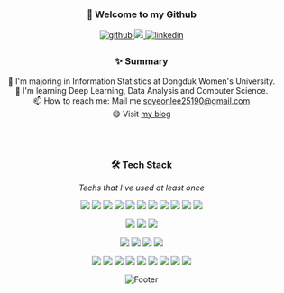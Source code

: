 <!-- 
  <div>
    <img src="https://komarev.com/ghpvc/?username=hongbi-lee&style=flat-square&color=blueviolet" align="right" />
  </div>
-->

<div align="center">

<!-- ![header](https://capsule-render.vercel.app/api?type=rect&color=black&height=150&section=header&text=Soyeon's%20Github%20&fontColor=FFFFFF&fontSize=40) -->
### 👋 Welcome to my Github 

<p>
  <a href="https://github.com/hongbi-lee" target="_blank">
    <img src=https://img.shields.io/badge/github-%2324292e.svg?&style=for-the-badge&logo=github&logoColor=white alt=github style="margin-bottom: 5px;" />
  </a>
  <a href="https://soy3on.tistory.com/" target="_blank">
     <img src="https://img.shields.io/badge/Tistory-F39422?style=for-the-badge&logo=Tistory&logoColor=white alt=tistory style="margin-bottom: 5px"/>
  </a>
  <a href="https://linkedin.com/in/soyeon-lee-77a267220/" target="_blank">
    <img src=https://img.shields.io/badge/linkedin-537EC5?&style=for-the-badge&logo=linkedin&logoColor=white alt=linkedin style="margin-bottom: 5px;" />
  </a>
</p>


### ✨ Summary
<!-- [![Solved.ac프로필](http://mazassumnida.wtf/api/v2/generate_badge?boj=iyu081698)](https://solved.ac/iyu081698) -->
🌱 I'm majoring in Information Statistics at Dongduk Women's University. <br />
📖 I'm learning Deep Learning, Data Analysis and Computer Science. <br />
📫 How to reach me: Mail me soyeonlee25190@gmail.com <br />
😄 Visit [my blog](https://soy3on.tistory.com/) <br />

<br />



<!-- [![Top Langs](https://github-readme-stats.vercel.app/api/top-langs/?username=2hongbi)](https://github.com/2hongbi/github-readme-stats) -->

<br />

### 🛠️ Tech Stack 
 *Techs that I've used at least once*

<p>
    <img src="https://img.shields.io/badge/C-A8B9CC?style=flat-square&logo=C&logoColor=black"/>
    <img src="https://img.shields.io/badge/JAVA-007396?style=flat-square&logo=JAVA&logoColor=white"/>
    <img src="https://img.shields.io/badge/Python-3776AB?style=flat-square&logo=Python&logoColor=white"/>
    <img src="https://img.shields.io/badge/JavaScript-F7DF1E?style=flat-square&logo=Javascript&logoColor=black"/>     
    <img src="https://img.shields.io/badge/Vue.js-4FC08D?style=flat-square&logo=Vue.js&logoColor=white"/>
    <img src="https://img.shields.io/badge/R-276DC3?style=flat-square&logo=R&logoColor=white"/>
    <img src="https://img.shields.io/badge/HTML5-E34F26?style=flat-square&logo=CSS3&logoColor=white"/>
    <img src="https://img.shields.io/badge/CSS3-1572B6?style=flat-square&logo=CSS3&logoColor=white"/>
    <img src="https://img.shields.io/badge/PHP-777BB4?style=flat-square&logo=PHP&logoColor=white"/>
    <img src="https://img.shields.io/badge/D3.js-F9A03C?style=flat-square&logo=D3.js&logoColor=white"/>
    <img src="https://img.shields.io/badge/Kotlin-7F52FF?style=flat-square&logo=Kotlin&logoColor=white"/>
    <!-- <img src="https://img.shields.io/badge/Go-00ADD8?style=flat-square&logo=Go&logoColor=white"/> -->
</p>

<p>
   <img src="https://img.shields.io/badge/MySQL-4479A1?style=flat-square&logo=MySQL&logoColor=white"/>
   <img src="https://img.shields.io/badge/PostgreSQL-4169E1?style=flat-square&logo=PostgreSQL&logoColor=white"/>
   <img src="https://img.shields.io/badge/MongoDB-47A248?style=flat-square&logo=MongoDB&logoColor=white"/>
</p>

<p>
    <img src="https://img.shields.io/badge/Spring-6DB33F?style=flat-square&logo=Spring&logoColor=white"/>
    <img src="https://img.shields.io/badge/Spring Boot-6DB33F?style=flat-square&logo=Spring Boot&logoColor=white"/>
    <img src="https://img.shields.io/badge/Flask-000000?style=flat-square&logo=Flask&logoColor=white"/>     
    <img src="https://img.shields.io/badge/Django-092E20?style=flat-square&logo=Django&logoColor=white"/>
</p>

 <p>
    <img src="https://img.shields.io/badge/Git-F05032?style=flat-square&logo=Git&logoColor=white"/>
    <img src="https://img.shields.io/badge/GitHub-181717?style=flat-square&logo=GitHub&logoColor=white"/>
    <img src="https://img.shields.io/badge/Bitbucket-0062CC?style=flat-square&logo=Bitbucket&logoColor=white"/>
    <img src="https://img.shields.io/badge/IntelliJ IDEA-000000?style=flat-square&logo=IntelliJIDEA&logoColor=#276DC3"/>
    <img src="https://img.shields.io/badge/PyCharm-000000?style=flat-square&logo=PyCharm&logoColor=#276DC3"/>
    <img src="https://img.shields.io/badge/Visual Studio-5C2D91?style=flat-square&logo=VisualStudio&logoColor=#5C2D91"/>
    <img src="https://img.shields.io/badge/Android Studio-3DDC84?style=flat-square&logo=Android Studio&logoColor=white"/>
    <img src="https://img.shields.io/badge/Notion-000000?style=flat-square&logo=Notion&logoColor=white"/>
    <img src="https://img.shields.io/badge/Slack-4A154B?style=flat-square&logo=Slack&logoColor=white"/>
  </p>

<!--
**hongbi-lee/hongbi-lee** is a ✨ _special_ ✨ repository because its `README.md` (this file) appears on your GitHub profile.

Here are some ideas to get you started:

- 🔭 I’m currently working on ...

- 👯 I’m looking to collaborate on ...
- 🤔 I’m looking for help with ...
- 💬 Ask me about ...
- 😄 Pronouns: ...
- ⚡ Fun fact: ...
-->
![Footer](https://capsule-render.vercel.app/api?type=waving&color=black&height=200&width=auto&section=footer)
</div>
